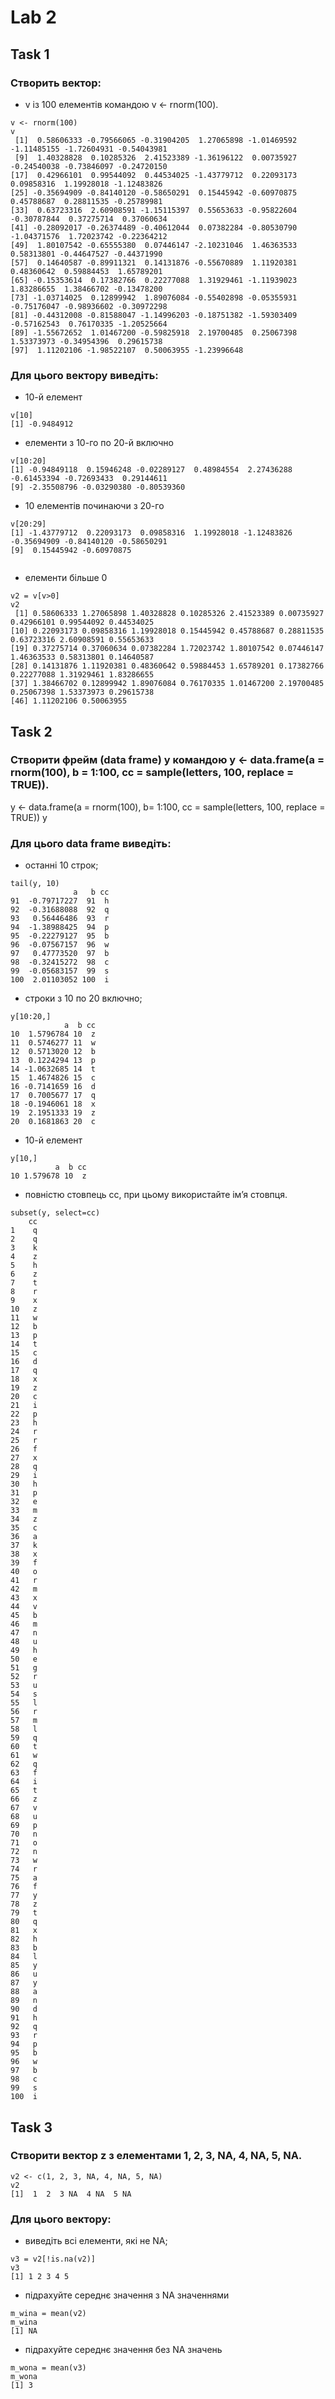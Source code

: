 <!-- Лабораторна робота № 2
В лабораторній роботі необхідно виконати наступні дії:
1. Створить вектор v із 100 елементів командою v <- rnorm(100). Для цього
вектору виведіть: 10-й елемент; елементи з 10-го по 20-й включно; 10
елементів починаючи з 20-го; елементи більше 0.
2. Створити фрейм (data frame) y командою y <- data.frame(a = rnorm(100), b
= 1:100, cc = sample(letters, 100, replace = TRUE)). Для цього data frame
виведіть: останні 10 строк; строки з 10 по 20 включно; 10-й елемент
стовпця b; повністю стовпець cc, при цьому використайте ім’я стовпця.
3. Створити вектор z з елементами 1, 2, 3, NA, 4, NA, 5, NA. Для цього
вектору: виведіть всі елементи, які не NA; підрахуйте середнє значення
всіх елементів цього вектору без NA значень та з NA значеннями. -->

# Lab 2
## Task 1
### Створить вектор:
* v із 100 елементів командою v <- rnorm(100). 
```{r}
v <- rnorm(100)
v
 [1]  0.58606333 -0.79566065 -0.31904205  1.27065898 -1.01469592 -1.11485155 -1.72604931 -0.54043981
 [9]  1.40328828  0.10285326  2.41523389 -1.36196122  0.00735927 -0.24540038 -0.73846097 -0.24720150
[17]  0.42966101  0.99544092  0.44534025 -1.43779712  0.22093173  0.09858316  1.19928018 -1.12483826
[25] -0.35694909 -0.84140120 -0.58650291  0.15445942 -0.60970875  0.45788687  0.28811535 -0.25789981
[33]  0.63723316  2.60908591 -1.15115397  0.55653633 -0.95822604 -0.30787844  0.37275714  0.37060634
[41] -0.28092017 -0.26374489 -0.40612044  0.07382284 -0.80530790 -1.04371576  1.72023742 -0.22364212
[49]  1.80107542 -0.65555380  0.07446147 -2.10231046  1.46363533  0.58313801 -0.44647527 -0.44371990
[57]  0.14640587 -0.89911321  0.14131876 -0.55670889  1.11920381  0.48360642  0.59884453  1.65789201
[65] -0.15353614  0.17382766  0.22277088  1.31929461 -1.11939023  1.83286655  1.38466702 -0.13478200
[73] -1.03714025  0.12899942  1.89076084 -0.55402898 -0.05355931 -0.75176047 -0.98936602 -0.30972298
[81] -0.44312008 -0.81588047 -1.14996203 -0.18751382 -1.59303409 -0.57162543  0.76170335 -1.20525664
[89] -1.55672652  1.01467200 -0.59825918  2.19700485  0.25067398  1.53373973 -0.34954396  0.29615738
[97]  1.11202106 -1.98522107  0.50063955 -1.23996648
```
### Для цього вектору виведіть:
* 10-й елемент
```{r}
v[10]
[1] -0.9484912
```

*  елементи з 10-го по 20-й включно
```{r}
v[10:20]
[1] -0.94849118  0.15946248 -0.02289127  0.48984554  2.27436288 -0.61453394 -0.72693433  0.29144611
[9] -2.35508796 -0.03290380 -0.80539360
```

* 10 елементів починаючи з 20-го
```{r}
v[20:29]
[1] -1.43779712  0.22093173  0.09858316  1.19928018 -1.12483826 -0.35694909 -0.84140120 -0.58650291
[9]  0.15445942 -0.60970875
 
```

* елементи більше 0
```{r}
v2 = v[v>0]
v2
 [1] 0.58606333 1.27065898 1.40328828 0.10285326 2.41523389 0.00735927 0.42966101 0.99544092 0.44534025
[10] 0.22093173 0.09858316 1.19928018 0.15445942 0.45788687 0.28811535 0.63723316 2.60908591 0.55653633
[19] 0.37275714 0.37060634 0.07382284 1.72023742 1.80107542 0.07446147 1.46363533 0.58313801 0.14640587
[28] 0.14131876 1.11920381 0.48360642 0.59884453 1.65789201 0.17382766 0.22277088 1.31929461 1.83286655
[37] 1.38466702 0.12899942 1.89076084 0.76170335 1.01467200 2.19700485 0.25067398 1.53373973 0.29615738
[46] 1.11202106 0.50063955
```

## Task 2
### Створити фрейм (data frame) y командою y <- data.frame(a = rnorm(100), b = 1:100, cc = sample(letters, 100, replace = TRUE)). 
y <- data.frame(a = rnorm(100), b= 1:100, cc = sample(letters, 100, replace = TRUE))
y

### Для цього data frame виведіть: 
* останні 10 строк;
```{r}
tail(y, 10)
              a   b cc
91  -0.79717227  91  h
92  -0.31688088  92  q
93   0.56446486  93  r
94  -1.38988425  94  p
95  -0.22279127  95  b
96  -0.07567157  96  w
97   0.47773520  97  b
98  -0.32415272  98  c
99  -0.05683157  99  s
100  2.01103052 100  i
```

* строки з 10 по 20 включно; 
```{r}
y[10:20,]
            a  b cc
10  1.5796784 10  z
11  0.5746277 11  w
12  0.5713020 12  b
13  0.1224294 13  p
14 -1.0632685 14  t
15  1.4674826 15  c
16 -0.7141659 16  d
17  0.7005677 17  q
18 -0.1946061 18  x
19  2.1951333 19  z
20  0.1681863 20  c
```

* 10-й елемент
```{r}
y[10,]
          a  b cc
10 1.579678 10  z
```

* повністю стовпець cc, при цьому використайте ім’я стовпця.
```{r}
subset(y, select=cc)
    cc
1    q
2    q
3    k
4    z
5    h
6    z
7    t
8    r
9    x
10   z
11   w
12   b
13   p
14   t
15   c
16   d
17   q
18   x
19   z
20   c
21   i
22   p
23   h
24   r
25   r
26   f
27   x
28   q
29   i
30   h
31   p
32   e
33   m
34   z
35   c
36   a
37   k
38   x
39   f
40   o
41   r
42   m
43   x
44   v
45   b
46   m
47   n
48   u
49   h
50   e
51   g
52   r
53   u
54   s
55   l
56   r
57   m
58   l
59   q
60   t
61   w
62   q
63   f
64   i
65   t
66   z
67   v
68   u
69   p
70   n
71   o
72   n
73   w
74   r
75   a
76   f
77   y
78   z
79   t
80   q
81   x
82   h
83   b
84   l
85   y
86   u
87   y
88   a
89   n
90   d
91   h
92   q
93   r
94   p
95   b
96   w
97   b
98   c
99   s
100  i 
```


## Task 3
### Створити вектор z з елементами 1, 2, 3, NA, 4, NA, 5, NA. 
```{r}
v2 <- c(1, 2, 3, NA, 4, NA, 5, NA)
v2
[1]  1  2  3 NA  4 NA  5 NA
```

### Для цього вектору: 

* виведіть всі елементи, які не NA; 
```{r}
v3 = v2[!is.na(v2)]
v3
[1] 1 2 3 4 5
```

* підрахуйте середнє значення з NA значеннями
```{r}
m_wina = mean(v2)
m_wina
[1] NA
```


* підрахуйте середнє значення без NA значень
```{r}
m_wona = mean(v3)
m_wona
[1] 3
```

